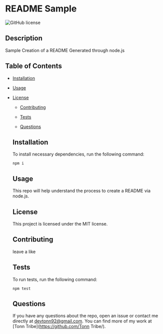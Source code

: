 # README Sample

  ![GitHub license](https://img.shields.io/badge/license-MIT-blue.svg)

  ## Description

  Sample Creation of a README Generated through node.js

  ## Table of Contents

  * [Installation](#installation)

  * [Usage](#usage)
  
* [License](#license)

  * [Contributing](#contributing)

  * [Tests](#tests)

  * [Questions](#questions)

  ## Installation

  To install necessary dependencies, run the following command:

  ```
  npm i
  ```

  ## Usage

  This repo will help understand the process to create a README via node.js.

  ## License
    
  This project is licensed under the MIT license.

  ## Contributing

  leave a like

  ## Tests

  To run tests, run the following command:

  ```
  npm test
  ```

  ## Questions

  If you have any questions about the repo, open an issue or contact me directly at devtonn92@gmail.com. You can find more of my work at [Tonn Tribe](https://github.com/Tonn Tribe/).
